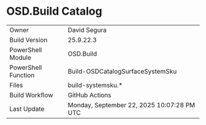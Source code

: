 ﻿# OSD.Build Catalog

| | |
|-|-|
| Owner | David Segura |
| Build Version | 25.9.22.3 |
| PowerShell Module | OSD.Build |
| PowerShell Function | Build-OSDCatalogSurfaceSystemSku |
| Files | build-systemsku.* |
| Build Workflow | GitHub Actions |
| Last Update | Monday, September 22, 2025 10:07:28 PM UTC |

